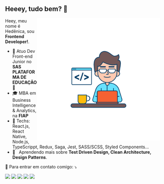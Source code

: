## Heeey, tudo bem?  👋

<img src="https://raw.githubusercontent.com/thiagoperesbr/thiagoperesbr/master/Web%20Developer_Outline.png" min-width="400px" max-width="400px" width="400px" align="right" alt="Computador iuriCode">

<p align="left"> 
  Heey, meu nome é Hedênica, sou <strong>Frontend Developer!</strong>.<br>
  
- 💼 Atuo Dev Front-end Junior no **SAS PLATAFORMA DE EDUCAÇÃO 💙**
- 🎓 MBA em Business Intelligence & Analytics, na **FIAP**
- 🦄 Techs: React.js, React Native, Node.js, TypeScrippt, Redux, Saga, Jest, SASS/SCSS, Styled Components...
- 🌱 &nbsp; Aprendendo mais sobre **Test Driven Design, Clean Architecture, Design Patterns**.
</p>

<p align="left">
  💌 Para entrar em contato comigo: ⤵️
</p>

<p align="left">
  <a href="#" alt="Gmail">
  <img src="https://img.shields.io/badge/-Gmail-FF0000?style=flat-square&labelColor=FF0000&logo=gmail&logoColor=white&link=hedenica@hotmail.com" /></a>

  <a href="#" alt="Linkedin">
  <img src="https://img.shields.io/badge/-Linkedin-0e76a8?style=flat-square&logo=Linkedin&logoColor=white&link=https://linkedin.com/in/hedenica" /></a>

  <a href="#" alt="WhatsApp">
  <img src="https://img.shields.io/badge/-WhatsApp-25d366?style=flat-square&labelColor=25d366&logo=whatsapp&logoColor=white&link=API-DO-SEU-WHATSAPP"/></a>

  <a href="#" alt="Facebook">
  <img src="https://img.shields.io/badge/-Facebook-3b5998?style=flat-square&labelColor=3b5998&logo=facebook&logoColor=white&link=https://www.facebook.com/hedenica.morais"/></a>

  <a href="#" alt="Instagram">
  <img src="https://img.shields.io/badge/-Instagram-DF0174?style=flat-square&labelColor=DF0174&logo=instagram&logoColor=white&link=https://www.instagram.com/hedenica_morais/"/></a>
</p>  
